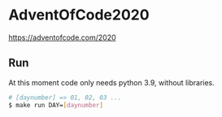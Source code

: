# AdventOfCode2020
https://adventofcode.com/2020


## Run

At this moment code only needs python 3.9, without libraries.

```bash
# [daynumber] => 01, 02, 03 ...
$ make run DAY=[daynumber]
```
